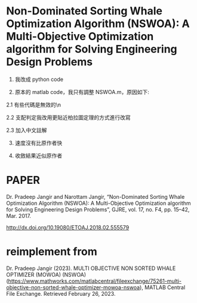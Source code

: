 # Non-Dominated Sorting Whale Optimization Algorithm (NSWOA): A Multi-Objective Optimization algorithm for Solving Engineering Design Problems

1. 我改成 python code

2. 原本的 matlab code，我只有調整 NSWOA.m，原因如下:

  2.1 有些代碼是無效的\n

  2.2 支配判定我改用更貼近柏拉圖定理的方式進行改寫

  2.3 加入中文註解
  
3. 速度沒有比原作者快

4. 收斂結果近似原作者

# PAPER
Dr. Pradeep Jangir and Narottam Jangir, “Non-Dominated Sorting Whale Optimization Algorithm (NSWOA): A Multi-Objective Optimization algorithm for Solving Engineering Design Problems”, GJRE, vol. 17, no. F4, pp. 15–42, Mar. 2017.

http://dx.doi.org/10.19080/ETOAJ.2018.02.555579

# reimplement from
Dr. Pradeep Jangir (2023). MULTI OBJECTIVE NON SORTED WHALE OPTIMIZER (MOWOA) (NSWOA) (https://www.mathworks.com/matlabcentral/fileexchange/75261-multi-objective-non-sorted-whale-optimizer-mowoa-nswoa), MATLAB Central File Exchange. Retrieved February 26, 2023.
